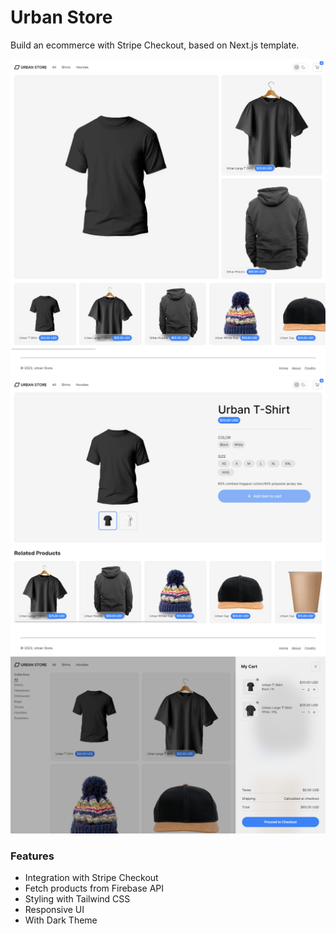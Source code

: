 # Urban Store

Build an ecommerce with Stripe Checkout, based on Next.js template.

![Alt text](/public/Urban-Store.png)
![Alt text](/public/Urban-Store-Details.png)
![Alt text](/public/Urban-Store-Cart.png)

### Features

- Integration with Stripe Checkout
- Fetch products from Firebase API
- Styling with Tailwind CSS
- Responsive UI
- With Dark Theme
